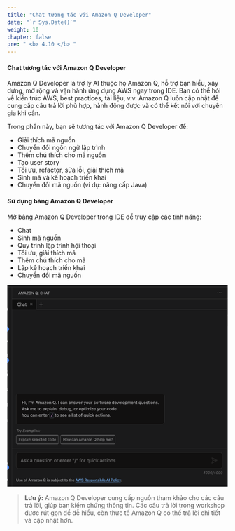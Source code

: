 ```yaml
---
title: "Chat tương tác với Amazon Q Developer"
date: "`r Sys.Date()`"
weight: 10
chapter: false
pre: " <b> 4.10 </b> "
---
```


#### Chat tương tác với Amazon Q Developer

Amazon Q Developer là trợ lý AI thuộc họ Amazon Q, hỗ trợ bạn hiểu, xây dựng, mở rộng và vận hành ứng dụng AWS ngay trong IDE. Bạn có thể hỏi về kiến trúc AWS, best practices, tài liệu, v.v. Amazon Q luôn cập nhật để cung cấp câu trả lời phù hợp, hành động được và có thể kết nối với chuyên gia khi cần.

Trong phần này, bạn sẽ tương tác với Amazon Q Developer để:
- Giải thích mã nguồn
- Chuyển đổi ngôn ngữ lập trình
- Thêm chú thích cho mã nguồn
- Tạo user story
- Tối ưu, refactor, sửa lỗi, giải thích mã
- Sinh mã và kế hoạch triển khai
- Chuyển đổi mã nguồn (ví dụ: nâng cấp Java)

#### Sử dụng bảng Amazon Q Developer
Mở bảng Amazon Q Developer trong IDE để truy cập các tính năng:
- Chat
- Sinh mã nguồn
- Quy trình lập trình hội thoại
- Tối ưu, giải thích mã
- Thêm chú thích cho mã
- Lập kế hoạch triển khai
- Chuyển đổi mã nguồn

![alt text](image.png?width=40pc)

> **Lưu ý:** Amazon Q Developer cung cấp nguồn tham khảo cho các câu trả lời, giúp bạn kiểm chứng thông tin. Các câu trả lời trong workshop được rút gọn để dễ hiểu, còn thực tế Amazon Q có thể trả lời chi tiết và cập nhật hơn.